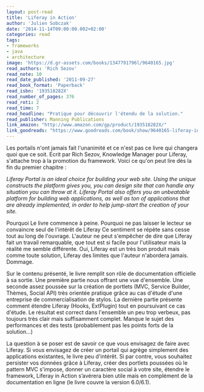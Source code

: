```yaml
---
layout: post-read
title: 'Liferay in Action'
author: 'Julien Sobczak'
date: '2014-11-14T09:00:00.002+02:00'
categories: read
tags:
- frameworks
- java
- architecture
image: 'https://d.gr-assets.com/books/1347791796l/9640165.jpg'
read_authors: 'Rich Sezov'
read_note: 10
read_date_published: '2011-09-27'
read_book_format: 'Paperback'
read_isbn: '193518282X'
read_number_of_pages: 376
read_roti: 2
read_time: 7
read_headline: "Pratique pour découvrir l'étendu de la solution."
read_publisher: Manning Publications
link_amazon: "http://www.amazon.com/gp/product/193518282X/"
link_goodreads: "https://www.goodreads.com/book/show/9640165-liferay-in-action"
---
```



Les portails n'ont jamais fait l'unanimité et ce n'est pas ce livre qui changera quoi que ce soit. Ecrit par Rich Sezov, Knowledge Manager pour Liferay, s'attache trop à la promotion du framework. Voici ce qu'on peut lire dès la fin du premier chapitre :

*Liferay Portal is an ideal choice for building your web site. Using the unique constructs the platform gives you, you can design site that can handle any situation you can throw at it. Liferay Portal also offers you an unbeatable platform for building web applications, as well as ton of applications that are already implemented, in order to help jump-start the creation of your site.*

Pourquoi Le livre commence à peine. Pourquoi ne pas laisser le lecteur se convaincre seul de l'intérêt de Liferay Ce sentiment se répète sans cesse tout au long de l'ouvrage. L'auteur ne peut s'empêcher de dire que Liferay fait un travail remarquable, que tout est si facile pour l'utilisateur mais la réalité me semble différente. Oui, Liferay est un très bon produit mais comme toute solution, Liferay des limites que l'auteur n'abordera jamais. Dommage.

Sur le contenu présenté, le livre remplit son rôle de documentation officielle à sa sortie. Une première partie nous offrant une vue d'ensemble. Une seconde assez poussée sur la création de portlets (MVC, Service Builder, Thèmes, Social API) très orientée pratique grâce au cas d'étude d'une entreprise de commercialisation de stylos. La dernière partie présente comment étendre Liferay (Hooks, ExtPlugin) tout en poursuivant ce cas d'étude. Le résultat est correct dans l'ensemble un peu trop verbeux, pas toujours très clair mais suffisamment complet. Manque le sujet des performances et des tests (probablement pas les points forts de la solution...)

La question à se poser est de savoir ce que vous envisagez de faire avec Liferay. Si vous envisagez de créer un portail qui agrège simplement des applications existantes, le livre peu d'intérêt. Si par contre, vous souhaitez persister vos données grâce à Liferay, créer des portlets poussées où le pattern MVC s'impose, donner un caractère social à votre site, étendre le framework, Liferay in Action s’avérera bien utile mais en complément de la documentation en ligne (le livre couvre la version 6.0/6.1).

